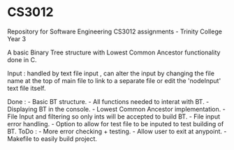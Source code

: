 # CS3012
Repository for Software Engineering CS3012 assignments - Trinity College Year 3

A basic Binary Tree structure with Lowest Common Ancestor functionality done in C.

Input : handled by text file input , can alter the input by changing the file name at the top of main file to link to a separate file or edit the 'nodeInput' text file itself.

Done :
	- Basic BT structure.
	- All functions needed to interat with BT.
	- Displaying BT in the console.
	- Lowest Common Ancestor implementation.
	- File Input and filtering so only ints will be accepted to build BT.
	- File input error handling.
	- Option to allow for test file to be inputed to test building of BT.
ToDo :
	- More error checking + testing.
	- Allow user to exit at anypoint.
	- Makefile to easily build project.
